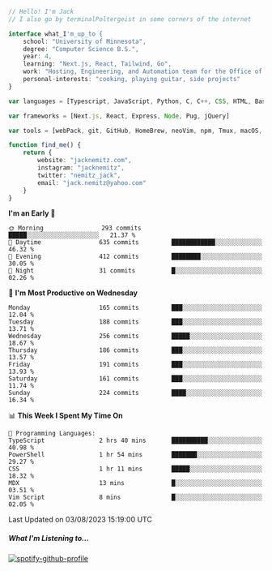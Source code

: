 ```typescript
// Hello! I'm Jack
// I also go by terminalPoltergeist in some corners of the internet

interface what_I'm_up_to {
    school: "University of Minnesota",
    degree: "Computer Science B.S.",
    year: 4,
    learning: "Next.js, React, Tailwind, Go",
    work: "Hosting, Engineering, and Automation team for the Office of Information Technology at UMN",
    personal-interests: "cooking, playing guitar, side projects"
}

var languages = [Typescript, JavaScript, Python, C, C++, CSS, HTML, Bash, VimScript]

var frameworks = [Next.js, React, Express, Node, Pug, jQuery]

var tools = [webPack, git, GitHub, HomeBrew, neoVim, npm, Tmux, macOS, Ubuntu, Docker, Nginx, Cloudflare, DigitalOcean]

function find_me() {
    return {
        website: "jacknemitz.com",
        instagram: "jacknemitz",
        twitter: "nemitz_jack",
        email: "jack.nemitz@yahoo.com"
    }
}
```

<!--START_SECTION:waka-->
**I'm an Early 🐤** 

```text
🌞 Morning                293 commits         █████░░░░░░░░░░░░░░░░░░░░   21.37 % 
🌆 Daytime                635 commits         ████████████░░░░░░░░░░░░░   46.32 % 
🌃 Evening                412 commits         ████████░░░░░░░░░░░░░░░░░   30.05 % 
🌙 Night                  31 commits          █░░░░░░░░░░░░░░░░░░░░░░░░   02.26 % 
```
📅 **I'm Most Productive on Wednesday** 

```text
Monday                   165 commits         ███░░░░░░░░░░░░░░░░░░░░░░   12.04 % 
Tuesday                  188 commits         ███░░░░░░░░░░░░░░░░░░░░░░   13.71 % 
Wednesday                256 commits         █████░░░░░░░░░░░░░░░░░░░░   18.67 % 
Thursday                 186 commits         ███░░░░░░░░░░░░░░░░░░░░░░   13.57 % 
Friday                   191 commits         ███░░░░░░░░░░░░░░░░░░░░░░   13.93 % 
Saturday                 161 commits         ███░░░░░░░░░░░░░░░░░░░░░░   11.74 % 
Sunday                   224 commits         ████░░░░░░░░░░░░░░░░░░░░░   16.34 % 
```


📊 **This Week I Spent My Time On** 

```text
💬 Programming Languages: 
TypeScript               2 hrs 40 mins       ██████████░░░░░░░░░░░░░░░   40.98 % 
PowerShell               1 hr 54 mins        ███████░░░░░░░░░░░░░░░░░░   29.27 % 
CSS                      1 hr 11 mins        █████░░░░░░░░░░░░░░░░░░░░   18.32 % 
MDX                      13 mins             █░░░░░░░░░░░░░░░░░░░░░░░░   03.51 % 
Vim Script               8 mins              █░░░░░░░░░░░░░░░░░░░░░░░░   02.05 % 
```


 Last Updated on 03/08/2023 15:19:00 UTC
<!--END_SECTION:waka-->

##### What I'm Listening to...

[![spotify-github-profile](https://spotify-github-profile.vercel.app/api/view?uid=jack.nemitz&cover_image=true&show_offline=true&bar_color=53b14f&bar_color_cover=false&background_color=121212FF)](https://spotify-github-profile.vercel.app/api/view?uid=jack.nemitz&redirect=true)

